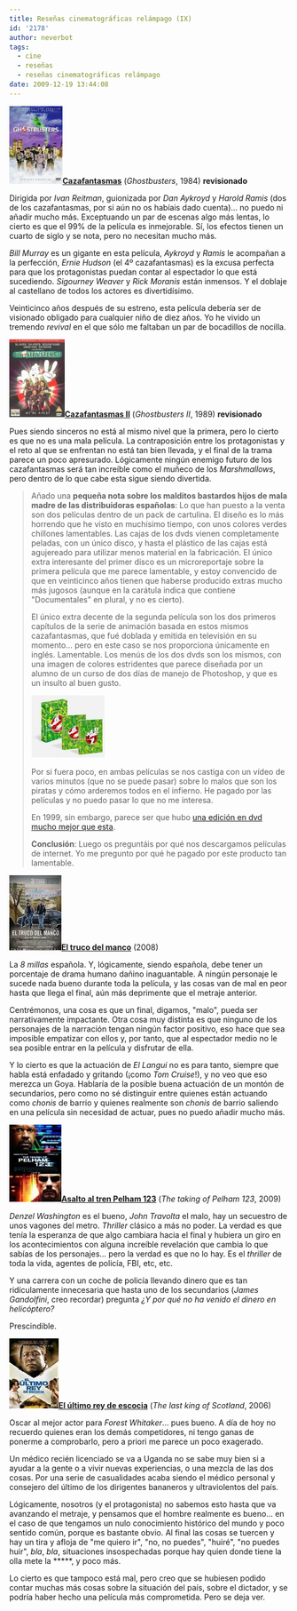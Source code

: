 ```yaml
---
title: Reseñas cinematográficas relámpago (IX)
id: '2178'
author: neverbot
tags:
  - cine
  - reseñas
  - reseñas cinematográficas relámpago
date: 2009-12-19 13:44:08
---
```


**![200912191235.jpg](./resenas-cinematograficas-relampago-ix/200912191235.jpg)[Cazafantasmas](http://www.imdb.com/title/tt0087332/)** (_Ghostbusters_, 1984) **revisionado**

Dirigida por _Ivan Reitman_, guionizada por _Dan Aykroyd_ y _Harold Ramis_ (dos de los cazafantasmas, por si aún no os habíais dado cuenta)... no puedo ni añadir mucho más. Exceptuando un par de escenas algo más lentas, lo cierto es que el 99% de la película es inmejorable. Sí, los efectos tienen un cuarto de siglo y se nota, pero no necesitan mucho más.

_Bill Murray_ es un gigante en esta película, _Aykroyd_ y _Ramis_ le acompañan a la perfección, _Ernie Hudson_ (el 4º cazafantasmas) es la excusa perfecta para que los protagonistas puedan contar al espectador lo que está sucediendo. _Sigourney Weaver_ y _Rick Moranis_ están inmensos. Y el doblaje al castellano de todos los actores es divertidísimo.

Veinticinco años después de su estreno, esta película debería ser de visionado obligado para cualquier niño de diez años. Yo he vivido un tremendo _revival_ en el que sólo me faltaban un par de bocadillos de nocilla.

![200912191245.jpg](./resenas-cinematograficas-relampago-ix/200912191245.jpg)**[Cazafantasmas II](http://www.imdb.com/title/tt0097428/)** (_Ghostbusters II_, 1989) **revisionado**

Pues siendo sinceros no está al mismo nivel que la primera, pero lo cierto es que no es una mala película. La contraposición entre los protagonistas y el reto al que se enfrentan no está tan bien llevada, y el final de la trama parece un poco apresurado. Lógicamente ningún enemigo futuro de los cazafantasmas será tan increíble como el muñeco de los _Marshmallows_, pero dentro de lo que cabe esta sigue siendo divertida.

> Añado una **pequeña nota sobre los malditos bastardos hijos de mala madre de las distribuidoras españolas**: Lo que han puesto a la venta son dos películas dentro de un pack de cartulina. El diseño es lo más horrendo que he visto en muchísimo tiempo, con unos colores verdes chillones lamentables. Las cajas de los dvds vienen completamente peladas, con un único disco, y hasta el plástico de las cajas está agujereado para utilizar menos material en la fabricación. El único extra interesante del primer disco es un microreportaje sobre la primera película que me parece lamentable, y estoy convencido de que en veinticinco años tienen que haberse producido extras mucho más jugosos (aunque en la carátula indica que contiene "Documentales" en plural, y no es cierto).
> 
> El único extra decente de la segunda película son los dos primeros capítulos de la serie de animación basada en estos mismos cazafantasmas, que fué doblada y emitida en televisión en su momento... pero en este caso se nos proporciona únicamente en inglés. Lamentable. Los menús de los dos dvds son los mismos, con una imagen de colores estridentes que parece diseñada por un alumno de un curso de dos días de manejo de Photoshop, y que es un insulto al buen gusto.
> 
> ![200912191305.jpg](./resenas-cinematograficas-relampago-ix/200912191305.jpg)  
> 
> Por si fuera poco, en ambas películas se nos castiga con un vídeo de varios minutos (que no se puede pasar) sobre lo malos que son los piratas y cómo arderemos todos en el infierno. He pagado por las películas y no puedo pasar lo que no me interesa.
> 
> En 1999, sin embargo, parece ser que hubo [una edición en dvd mucho mejor que esta](http://www.zonadvd.com/modules.php?name=Reviews&rop=showcontent&id=464).
> 
> **Conclusión**: Luego os preguntáis por qué nos descargamos películas de internet. Yo me pregunto por qué he pagado por este producto tan lamentable.

![200912191308.jpg](./resenas-cinematograficas-relampago-ix/200912191308.jpg)**[El truco del manco](http://es.wikipedia.org/wiki/El_truco_del_manco)** (2008)

La _8 millas_ española. Y, lógicamente, siendo española, debe tener un porcentaje de drama humano dañino inaguantable. A ningún personaje le sucede nada bueno durante toda la película, y las cosas van de mal en peor hasta que llega el final, aún más deprimente que el metraje anterior.

Centrémonos, una cosa es que un final, digamos, "malo", pueda ser narrativamente impactante. Otra cosa muy distinta es que ninguno de los personajes de la narración tengan ningún factor positivo, eso hace que sea imposible empatizar con ellos y, por tanto, que al espectador medio no le sea posible entrar en la película y disfrutar de ella.

Y lo cierto es que la actuación de _El Langui_ no es para tanto, siempre que habla está enfadado y gritando (¡como _Tom Cruise_!), y no veo que eso merezca un Goya. Hablaría de la posible buena actuación de un montón de secundarios, pero como no sé distinguir entre quienes están actuando como _chonis_ de barrio y quienes realmente son _chonis_ de barrio saliendo en una película sin necesidad de actuar, pues no puedo añadir mucho más.

**![200912191328.jpg](./resenas-cinematograficas-relampago-ix/200912191328.jpg)[Asalto al tren Pelham 123](http://www.imdb.com/title/tt1111422/)** (_The taking of Pelham 123_, 2009)

_Denzel Washington_ es el bueno, _John Travolta_ el malo, hay un secuestro de unos vagones del metro. _Thriller_ clásico a más no poder. La verdad es que tenía la esperanza de que algo cambiara hacia el final y hubiera un giro en los acontecimientos con alguna increíble revelación que cambia lo que sabías de los personajes... pero la verdad es que no lo hay. Es el _thriller_ de toda la vida, agentes de policía, FBI, etc, etc.

Y una carrera con un coche de policía llevando dinero que es tan ridículamente innecesaria que hasta uno de los secundarios (_James Gandolfini_, creo recordar) pregunta _¿Y por qué no ha venido el dinero en helicóptero?_

Prescindible.

**![200912191332.jpg](./resenas-cinematograficas-relampago-ix/200912191332.jpg)[El último rey de escocia](http://www.imdb.com/title/tt0455590/)** (_The last king of Scotland_, 2006)

Oscar al mejor actor para _Forest Whitaker_... pues bueno. A día de hoy no recuerdo quienes eran los demás competidores, ni tengo ganas de ponerme a comprobarlo, pero a priori me parece un poco exagerado.

Un médico recién licenciado se va a Uganda no se sabe muy bien si a ayudar a la gente o a vivir nuevas experiencias, o una mezcla de las dos cosas. Por una serie de casualidades acaba siendo el médico personal y consejero del último de los dirigentes bananeros y ultraviolentos del país.

Lógicamente, nosotros (y el protagonista) no sabemos esto hasta que va avanzando el metraje, y pensamos que el hombre realmente es bueno... en el caso de que tengamos un nulo conocimiento histórico del mundo y poco sentido común, porque es bastante obvio. Al final las cosas se tuercen y hay un tira y afloja de "me quiero ir", "no, no puedes", "huiré", "no puedes huir", _bla_, _bla_, situaciones insospechadas porque hay quien donde tiene la olla mete la \*\*\*\*\*, y poco más.

Lo cierto es que tampoco está mal, pero creo que se hubiesen podido contar muchas más cosas sobre la situación del país, sobre el dictador, y se podría haber hecho una película más comprometida. Pero se deja ver.